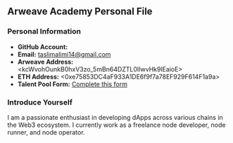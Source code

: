 ## Arweave Academy Personal File  

### Personal Information  
- **GitHub Account:** <taslimalimi>  
- **Email:** <taslimalimi14@gmail.com>  
- **Arweave Address:** <kcWvohOunkB0hxV3zo_5mBn64DZTL0IIwvHk9lEaioE>  
- **ETH Address:** <0xe75853DC4aF933A1DE6f9f7a78EF929F614F1a9a>  
- **Talent Pool Form:** [Complete this form](https://docs.google.com/forms/d/e/1FAIpQLSfWA5fIIcBgmRppm3jNz5vmf9Mai_QMVil-2pO4r7YKn_Zhtw/viewform?usp=sf_link)  

### Introduce Yourself  
I am a passionate enthusiast in developing dApps across various chains in the Web3 ecosystem. I currently work as a freelance node developer, node runner, and node operator.  
